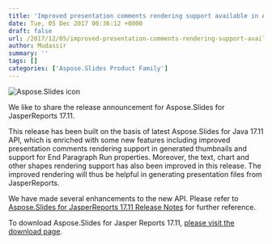 ```yaml
---
title: 'Improved presentation comments rendering support available in Aspose.Slides for JasperReports'
date: Tue, 05 Dec 2017 06:36:12 +0000
draft: false
url: /2017/12/05/improved-presentation-comments-rendering-support-available-in-aspose.slides-for-jasperreports/
author: Mudassir
summary: ''
tags: []
categories: ['Aspose.Slides Product Family']
---
```


![Aspose.Slides icon][1]

We like to share the release announcement for Aspose.Slides for JasperReports 17.11.

This release has been built on the basis of latest Aspose.Slides for Java 17.11 API, which is enriched with some new features including improved presentation comments rendering support in generated thumbnails and support for End Paragraph Run properties. Moreover, the text, chart and other shapes rendering support has also been improved in this release. The improved rendering will thus be helpful in generating presentation files from JasperReports.

We have made several enhancements to the new API. Please refer to [Aspose.Slides for JasperReports 17.11 Release Notes][2] for further reference.

To download Aspose.Slides for Jasper Reports 17.11, [please visit the download page][3].




[1]: http://www.aspose.com/Images/aspose.slides-logo2.jpg
[2]: https://docs.aspose.com/display/slidesjasperreports/Aspose.Slides+for+Jasper+Reports+17.11+Release+Notes
[3]: http://downloads.aspose.com/slides/jasperreport




